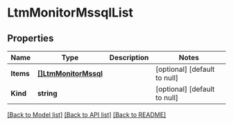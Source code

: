 # LtmMonitorMssqlList

## Properties
Name | Type | Description | Notes
------------ | ------------- | ------------- | -------------
**Items** | [**[]LtmMonitorMssql**](ltm_monitor_mssql.md) |  | [optional] [default to null]
**Kind** | **string** |  | [optional] [default to null]

[[Back to Model list]](../README.md#documentation-for-models) [[Back to API list]](../README.md#documentation-for-api-endpoints) [[Back to README]](../README.md)


